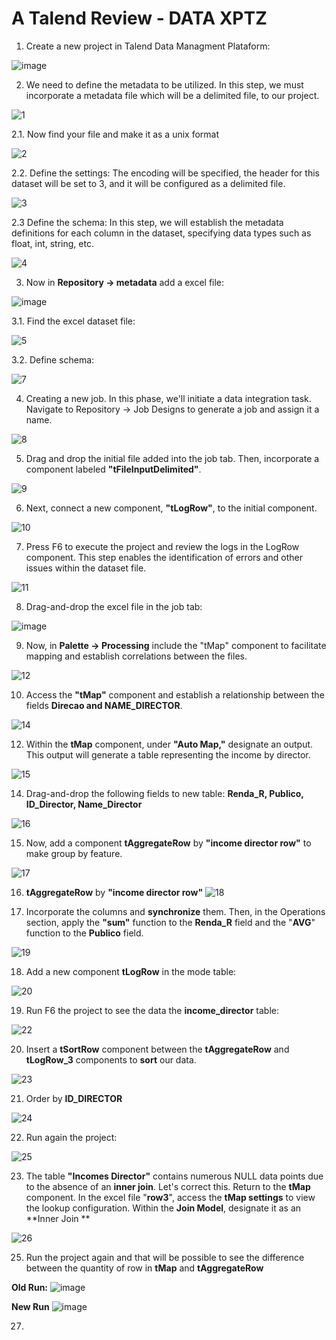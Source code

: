 # A Talend Review - DATA XPTZ

1. Create a new project in Talend Data Managment Plataform:

![image](https://github.com/thyagomelo02/TALEND_REVIEW/assets/31568098/557f8bd1-e81d-41b9-94f1-00aa228cadec)

2. We need to define the metadata to be utilized. In this step, we must incorporate a metadata file which will be a delimited file, to our project.

![1](https://github.com/thyagomelo02/TALEND_REVIEW/assets/31568098/858057d2-e7cb-4840-9c7f-b408cd62d47e)

2.1. Now find your file and make it as a unix format

![2](https://github.com/thyagomelo02/TALEND_REVIEW/assets/31568098/c7604ffd-08f2-428d-9fb9-1460be32bf38)

2.2. Define the settings: The encoding will be specified, the header for this dataset will be set to 3, and it will be configured as a delimited file. 

![3](https://github.com/thyagomelo02/TALEND_REVIEW/assets/31568098/eafdccbc-27b7-4c63-b40c-3f18b9b30bcf)

2.3 Define the schema: In this step, we will establish the metadata definitions for each column in the dataset, specifying data types such as float, int, string, etc.

![4](https://github.com/thyagomelo02/TALEND_REVIEW/assets/31568098/8be23053-3348-4d9a-bec1-21bf5236ce90)

3. Now in **Repository -> metadata** add a excel file:

![image](https://github.com/thyagomelo02/TALEND_REVIEW/assets/31568098/79ae5cce-5e04-4016-9f55-bcb25e4597c5)

3.1. Find the excel dataset file:

![5](https://github.com/thyagomelo02/TALEND_REVIEW/assets/31568098/8de26f2d-510c-4e02-ad59-5d5def6c4209)

3.2. Define schema: 

![7](https://github.com/thyagomelo02/TALEND_REVIEW/assets/31568098/9b4f0b93-a57a-43b2-bc59-302575209b6e)

4. Creating a new job. In this phase, we'll initiate a data integration task. Navigate to Repository -> Job Designs to generate a job and assign it a name.

![8](https://github.com/thyagomelo02/TALEND_REVIEW/assets/31568098/4b235bec-259a-4ac2-8b2a-6bda4ca32d90)

5. Drag and drop the initial file added into the job tab. Then, incorporate a component labeled **"tFileInputDelimited"**.
   
![9](https://github.com/thyagomelo02/TALEND_REVIEW/assets/31568098/60297bf9-c335-4987-970b-c5a1c9a8ae05)

6. Next, connect a new component, **"tLogRow"**, to the initial component.
   
![10](https://github.com/thyagomelo02/TALEND_REVIEW/assets/31568098/73319a09-428e-4ecb-829a-97d6f78d5093)

7. Press F6 to execute the project and review the logs in the LogRow component. This step enables the identification of errors and other issues within the dataset file.

![11](https://github.com/thyagomelo02/TALEND_REVIEW/assets/31568098/a71b6698-fce6-481d-a7d0-1e848939271b)

8. Drag-and-drop the excel file in the job tab:

![image](https://github.com/thyagomelo02/TALEND_REVIEW/assets/31568098/a65dd963-84a3-4f59-b3b3-601311fc060d)

9. Now, in **Palette -> Processing** include the "tMap" component to facilitate mapping and establish correlations between the files.

![12](https://github.com/thyagomelo02/TALEND_REVIEW/assets/31568098/7385442b-9cd5-4c04-b180-575cf94dfd76)

10. Access the **"tMap"** component and establish a relationship between the fields **Direcao and NAME_DIRECTOR**.
    
![14](https://github.com/thyagomelo02/TALEND_REVIEW/assets/31568098/53c9a2a2-f14c-4e1d-abb6-62dc951aa940)

12. Within the **tMap** component, under **"Auto Map,"** designate an output. This output will generate a table representing the income by director.

![15](https://github.com/thyagomelo02/TALEND_REVIEW/assets/31568098/2cfe517d-b037-4afd-bde8-1855d329d76d)

14. Drag-and-drop the following fields to new table: **Renda_R, Publico, ID_Director, Name_Director**

![16](https://github.com/thyagomelo02/TALEND_REVIEW/assets/31568098/b056097f-a44b-41cb-a005-a617d5cc688e)

15. Now, add a component **tAggregateRow** by **"income director row"** to make group by feature.

![17](https://github.com/thyagomelo02/TALEND_REVIEW/assets/31568098/ef5d54cd-6573-4249-a7ae-bc13045d9f7c)

16. **tAggregateRow** by **"income director row"**
![18](https://github.com/thyagomelo02/TALEND_REVIEW/assets/31568098/11ad6667-6f7d-4561-932f-755a648384e8)

17. Incorporate the columns and **synchronize** them. Then, in the Operations section, apply the **"sum"** function to the **Renda_R** field and the "**AVG**" function to the **Publico** field.

![19](https://github.com/thyagomelo02/TALEND_REVIEW/assets/31568098/678f8469-9e81-4653-8bb1-575962e6256d)

18. Add a new component **tLogRow** in the mode table:

![20](https://github.com/thyagomelo02/TALEND_REVIEW/assets/31568098/906542fa-bf55-4c53-9c7c-fae342cea0c4)

19. Run F6 the project to see the data the **income_director** table:

![22](https://github.com/thyagomelo02/TALEND_REVIEW/assets/31568098/276716be-2427-4df9-b5c4-f75723bafcd0)

20. Insert a **tSortRow** component between the **tAggregateRow** and **tLogRow_3** components to **sort** our data.

![23](https://github.com/thyagomelo02/TALEND_REVIEW/assets/31568098/ed755475-725d-4823-bf85-c1b6ee7f6641)

21. Order by **ID_DIRECTOR**

![24](https://github.com/thyagomelo02/TALEND_REVIEW/assets/31568098/ed7e3753-a014-46ba-bc7d-3127faba1a9b)

22. Run again the project:

![25](https://github.com/thyagomelo02/TALEND_REVIEW/assets/31568098/ede9abd7-b465-4c95-aa7b-c5745fbea9e8)

23. The table **"Incomes Director"** contains numerous NULL data points due to the absence of an **inner join**. Let's correct this. Return to the **tMap** component. In the excel file "**row3**", access the **tMap settings** to view the lookup configuration. Within the **Join Model**, designate it as an **Inner Join **

![26](https://github.com/thyagomelo02/TALEND_REVIEW/assets/31568098/7c8f2084-5eb3-4e22-b22a-89cf8fefbaca)

25. Run the project again and that will be possible to see the difference between the quantity of row in **tMap** and **tAggregateRow**

**Old Run:**
![image](https://github.com/thyagomelo02/TALEND_REVIEW/assets/31568098/09871ce4-ed74-4fb6-9372-003914b8d821)

**New Run**
![image](https://github.com/thyagomelo02/TALEND_REVIEW/assets/31568098/cdc1421e-e463-4de5-8c1a-473bb88e0b5c)

27. 
